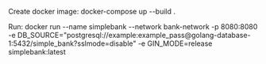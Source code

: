 Create docker image:
  docker-compose up --build .

Run:
  docker run --name simplebank --network bank-network -p 8080:8080 -e DB_SOURCE="postgresql://example:example_pass@golang-database-1:5432/simple_bank?sslmode=disable" -e GIN_MODE=release simplebank:latest
